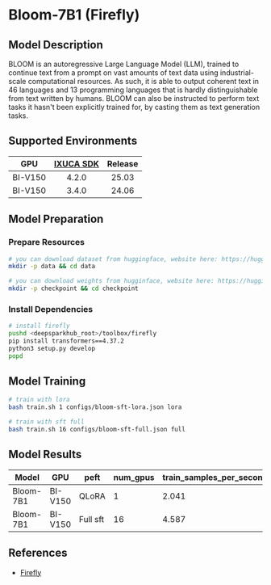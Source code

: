 # Bloom-7B1 (Firefly)

## Model Description

BLOOM is an autoregressive Large Language Model (LLM), trained to continue text from a prompt on vast amounts of text
data using industrial-scale computational resources. As such, it is able to output coherent text in 46 languages and 13
programming languages that is hardly distinguishable from text written by humans. BLOOM can also be instructed to
perform text tasks it hasn't been explicitly trained for, by casting them as text generation tasks.

## Supported Environments

| GPU    | [IXUCA SDK](https://gitee.com/deep-spark/deepspark#%E5%A4%A9%E6%95%B0%E6%99%BA%E7%AE%97%E8%BD%AF%E4%BB%B6%E6%A0%88-ixuca) | Release |
| :----: | :----: | :----: |
| BI-V150 | 4.2.0     |  25.03  |
| BI-V150 | 3.4.0     |  24.06  |

## Model Preparation

### Prepare Resources

```sh
# you can download dataset from huggingface, website here: https://huggingface.co/datasets/BelleGroup/school_math_0.25M
mkdir -p data && cd data

# you can download weights from hugginface, website here: https://huggingface.co/bigscience/bloom-7b1
mkdir -p checkpoint && cd checkpoint
```

### Install Dependencies

```sh
# install firefly
pushd <deepsparkhub_root>/toolbox/firefly
pip install transformers==4.37.2
python3 setup.py develop
popd
```

## Model Training

```sh
# train with lora
bash train.sh 1 configs/bloom-sft-lora.json lora

# train with sft full 
bash train.sh 16 configs/bloom-sft-full.json full
```

## Model Results

| Model     | GPU     | peft     | num_gpus | train_samples_per_second | train_steps_per_second |
|-----------|---------|----------|----------|--------------------------|------------------------|
| Bloom-7B1 | BI-V150 | QLoRA    | 1        | 2.041                    | 0.128                  |
| Bloom-7B1 | BI-V150 | Full sft | 16       | 4.587                    | 0.072                  |

## References

- [Firefly](https://github.com/yangjianxin1/Firefly)

